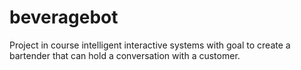 # beveragebot
Project in course intelligent interactive systems with goal to create a bartender that can hold a conversation with a customer. 
